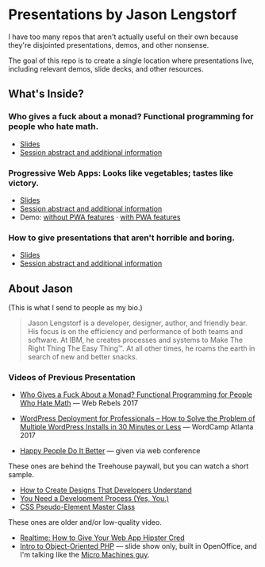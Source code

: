 # Presentations by Jason Lengstorf

I have too many repos that aren't actually useful on their own because they're disjointed presentations, demos, and other nonsense.

The goal of this repo is to create a single location where presentations live, including relevant demos, slide decks, and other resources.

## What's Inside?

### Who gives a fuck about a monad? Functional programming for people who hate math.

- [Slides](./functional-programming/slides/)
- [Session abstract and additional information](https://github.com/jlengstorf/presentations/tree/master/functional-programming)

### Progressive Web Apps: Looks like vegetables; tastes like victory.

- [Slides](./progressive-web-apps/slides/)
- [Session abstract and additional information](https://github.com/jlengstorf/presentations/tree/master/progressive-web-apps)
- Demo: [without PWA features](https://code.lengstorf.com/presentations/progressive-web-apps/demo/no-pwa/) · [with PWA features](https://code.lengstorf.com/presentations/progressive-web-apps/demo/pwa/)

### How to give presentations that aren't horrible and boring.

- [Slides](./conference-talk-tips/slides/)
- [Session abstract and additional information](https://github.com/jlengstorf/presentations/tree/master/conference-talk-tips)

## About Jason

(This is what I send to people as my bio.)

> Jason Lengstorf is a developer, designer, author, and friendly bear. His 
> focus is on the efficiency and performance of both teams and software. At IBM,
> he creates processes and systems to Make The Right Thing The Easy Thing™. At 
> all other times, he roams the earth in search of new and better snacks.

### Videos of Previous Presentation

- [Who Gives a Fuck About a Monad? Functional Programming for People Who Hate Math](https://youtu.be/4WbpKSh0FWk?t=2h44m44s) — Web Rebels 2017

- [WordPress Deployment for Professionals – How to Solve the Problem of Multiple WordPress Installs in 30 Minutes or Less](http://wordpress.tv/2017/03/29/jason-lengstorf-wordpress-deployment-for-professionals-how-to-solve-the-problem-of-multiple-wordpress-installs-in-30-minutes-or-less/) — WordCamp Atlanta 2017

- [Happy People Do It Better](https://www.youtube.com/watch?v=AjUwPmFcwJ8) — given via web conference

These ones are behind the Treehouse paywall, but you can watch a short sample.

- [How to Create Designs That Developers Understand](https://teamtreehouse.com/library/designing-on-a-team-how-to-create-designs-that-developers-understand)
- [You Need a Development Process (Yes, You.)](https://teamtreehouse.com/library/you-need-a-development-process-yes-you)
- [CSS Pseudo-Element Master Class](https://teamtreehouse.com/library/pseudoelement-master-class-css)

These ones are older and/or low-quality video.

- [Realtime: How to Give Your Web App Hipster Cred](https://vimeo.com/47331511)
- [Intro to Object-Oriented PHP](https://vimeo.com/16915815) — slide show only, built in OpenOffice, and I'm talking like the [Micro Machines guy](https://www.youtube.com/watch?v=TzbUPfoveok).

